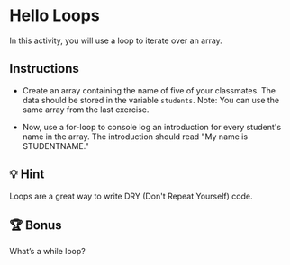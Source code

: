 # Hello Loops

In this activity, you will use a loop to iterate over an array.

## Instructions   

* Create an array containing the name of five of your classmates. The data should be stored in the variable `students`. Note: You can use the same array from the last exercise.

* Now, use a for-loop to console log an introduction for every student's name in the array. The introduction should read "My name is STUDENTNAME." 

## 💡 Hint

Loops are a great way to write DRY (Don't Repeat Yourself) code. 

## 🏆 Bonus

What’s a while loop?
